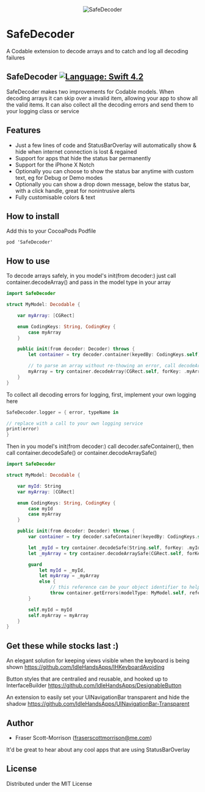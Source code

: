 <p align="center">
<img alt="SafeDecoder" src="https://github.com/IdleHandsApps/StatusBarOverlay/blob/master/StatusBarOverlay/StatusBarOverlay/StatusBarOverlay/Assets.xcassets/AppIcon.appiconset/Logo-76.png" />
</p>


# SafeDecoder
A Codable extension to decode arrays and to catch and log all decoding failures  


SafeDecoder [![Language: Swift 4.2](https://img.shields.io/badge/Swift-4.2-orange.svg)](https://swift.org)
------------------------------

SafeDecoder makes two improvements for Codable models. When decoding arrays it can skip over a invalid item, allowing your app to show all the valid items. It can also collect all the decoding errors and send them to your logging class or service

## Features

* Just a few lines of code and StatusBarOverlay will automatically show & hide when internet connection is lost & regained
* Support for apps that hide the status bar permanently
* Support for the iPhone X Notch
* Optionally you can choose to show the status bar anytime with custom text, eg for Debug or Demo modes
* Optionally you can show a drop down message, below the status bar, with a click handle, great for nonintrusive alerts
* Fully customisable colors & text

## How to install

Add this to your CocoaPods Podfile
```
pod 'SafeDecoder'
```

## How to use

To decode arrays safely, in you model's init(from decoder:) just call container.decodeArray() and pass in the model type in your array
```swift
import SafeDecoder

struct MyModel: Decodable {

    var myArray: [CGRect]

    enum CodingKeys: String, CodingKey {
        case myArray
    }

    public init(from decoder: Decoder) throws {
        let container = try decoder.container(keyedBy: CodingKeys.self)

        // to parse an array without re-thowing an error, call decodeArray()
        myArray = try container.decodeArray(CGRect.self, forKey: .myArray)
    }
}
```

To collect all decoding errors for logging, first, implement your own logging here
```swift
SafeDecoder.logger = { error, typeName in

// replace with a call to your own logging service
print(error)
}
```
Then in you model's init(from decoder:) call decoder.safeContainer(), then call container.decodeSafe() or container.decodeArraySafe()
```swift
import SafeDecoder

struct MyModel: Decodable {

    var myId: String
    var myArray: [CGRect]

    enum CodingKeys: String, CodingKey {
        case myId
        case myArray
    }

    public init(from decoder: Decoder) throws {
        var container = try decoder.safeContainer(keyedBy: CodingKeys.self)

        let _myId = try container.decodeSafe(String.self, forKey: .myId)
        let _myArray = try container.decodeArraySafe(CGRect.self, forKey: .myArray)

        guard
            let myId = _myId,
            let myArray = _myArray
            else {
                // this reference can be your object identifier to help find the issue with your data
                throw container.getErrors(modelType: MyModel.self, reference: _myId)
        }

        self.myId = myId
        self.myArray = myArray
    }
}
```

## Get these while stocks last :)

An elegant solution for keeping views visible when the keyboard is being shown
https://github.com/IdleHandsApps/IHKeyboardAvoiding

Button styles that are centralied and reusable, and hooked up to InterfaceBuilder
https://github.com/IdleHandsApps/DesignableButton

An extension to easily set your UINavigationBar transparent and hide the shadow
https://github.com/IdleHandsApps/UINavigationBar-Transparent

## Author

* Fraser Scott-Morrison (fraserscottmorrison@me.com)

It'd be great to hear about any cool apps that are using StatusBarOverlay

## License

Distributed under the MIT License

